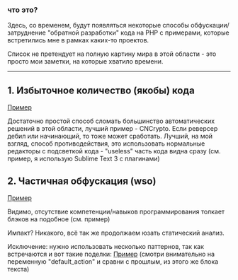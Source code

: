 ### что это? 

Здесь, со временем, будут появляться некоторые способы обфускации/затруднение "обратной разработки" кода на PHP с примерами, которые встретились мне в рамках каких-то проектов.

Список не претендует на полную картину мира в этой области - это просто мои заметки, на которые хватило времени.

---

##  1. Избыточное количество (якобы) кода

[Пример](/images/php_obf/1.png)

Достаточно простой способ сломать большинство автоматических решений в этой области, лучший пример - CNCrypto. Если реверсер дебил или начинающий, то тоже может сработать. Лучший, на мой взгляд, способ противодействия, это использовать нормальные редакторы с подсветкой кода - "useless" часть кода видна сразу (см. пример, я использую Sublime Text 3 с плагинами)



## 2. Частичная обфускация (wso)

[Пример](/images/php_obf/2-1.png)

Видимо, отсутствие компетенции/навыков программирования толкает блэков на подобное (см. пример)

Импакт? Никакого, всё так же продолжаем юзать статический анализ.

Исключение: нужно использовать несколько паттернов, так как встречаются и вот такие поделки: [Пример](/images/php_obf/2-2.png) (смотри внимательно на переменную "default_action" и сравни с прошлым, из этого же блока текста)

